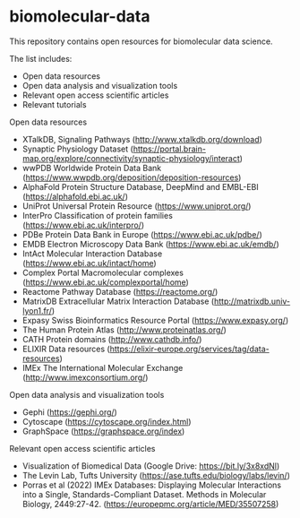 # biomolecular-data
This repository contains open resources for biomolecular data science.

The list includes:
- Open data resources
- Open data analysis and visualization tools
- Relevant open access scientific articles
- Relevant tutorials

Open data resources

- XTalkDB, Signaling Pathways (http://www.xtalkdb.org/download)
- Synaptic Physiology Dataset (https://portal.brain-map.org/explore/connectivity/synaptic-physiology/interact)
- wwPDB Worldwide Protein Data Bank (https://www.wwpdb.org/deposition/deposition-resources)
- AlphaFold Protein Structure Database, DeepMind and EMBL-EBI (https://alphafold.ebi.ac.uk/)
- UniProt Universal Protein Resource (https://www.uniprot.org/)
- InterPro Classification of protein families (https://www.ebi.ac.uk/interpro/)
- PDBe Protein Data Bank in Europe (https://www.ebi.ac.uk/pdbe/)
- EMDB Electron Microscopy Data Bank (https://www.ebi.ac.uk/emdb/)
- IntAct Molecular Interaction Database (https://www.ebi.ac.uk/intact/home)
- Complex Portal Macromolecular complexes (https://www.ebi.ac.uk/complexportal/home)
- Reactome Pathway Database (https://reactome.org/)
- MatrixDB Extracellular Matrix Interaction Database (http://matrixdb.univ-lyon1.fr/)
- Expasy Swiss Bioinformatics Resource Portal (https://www.expasy.org/)
- The Human Protein Atlas (http://www.proteinatlas.org/)
- CATH Protein domains (http://www.cathdb.info/)
- ELIXIR Data resources (https://elixir-europe.org/services/tag/data-resources)
- IMEx The International Molecular Exchange (http://www.imexconsortium.org/)

Open data analysis and visualization tools

- Gephi (https://gephi.org/)
- Cytoscape (https://cytoscape.org/index.html)
- GraphSpace (https://graphspace.org/index)

Relevant open access scientific articles

- Visualization of Biomedical Data (Google Drive: https://bit.ly/3x8xdNl)
- The Levin Lab, Tufts University (https://ase.tufts.edu/biology/labs/levin/)
- Porras et al (2022) IMEx Databases: Displaying Molecular Interactions into a Single, Standards-Compliant Dataset. Methods in Molecular Biology, 2449:27-42. (https://europepmc.org/article/MED/35507258)
